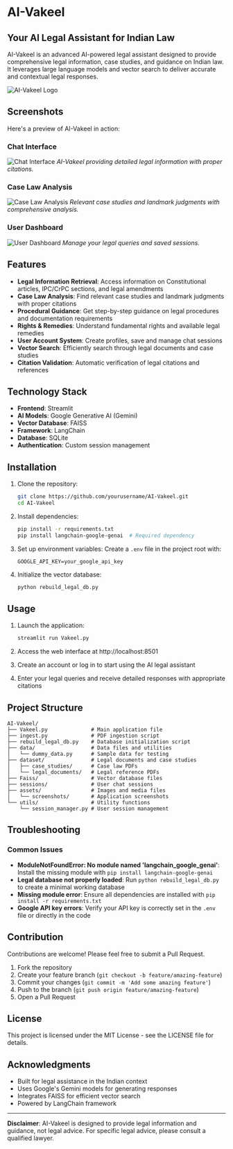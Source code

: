 # AI-Vakeel

## Your AI Legal Assistant for Indian Law

AI-Vakeel is an advanced AI-powered legal assistant designed to provide comprehensive legal information, case studies, and guidance on Indian law. It leverages large language models and vector search to deliver accurate and contextual legal responses.

![AI-Vakeel Logo](assets/screenshots/logo.png)

## Screenshots

Here's a preview of AI-Vakeel in action:

### Chat Interface

![Chat Interface](assets/screenshots/chat-interface.png)
_AI-Vakeel providing detailed legal information with proper citations._

### Case Law Analysis

![Case Law Analysis](assets/screenshots/case-law.png)
_Relevant case studies and landmark judgments with comprehensive analysis._

### User Dashboard

![User Dashboard](assets/screenshots/dashboard.png)
_Manage your legal queries and saved sessions._

## Features

- **Legal Information Retrieval**: Access information on Constitutional articles, IPC/CrPC sections, and legal amendments
- **Case Law Analysis**: Find relevant case studies and landmark judgments with proper citations
- **Procedural Guidance**: Get step-by-step guidance on legal procedures and documentation requirements
- **Rights & Remedies**: Understand fundamental rights and available legal remedies
- **User Account System**: Create profiles, save and manage chat sessions
- **Vector Search**: Efficiently search through legal documents and case studies
- **Citation Validation**: Automatic verification of legal citations and references

## Technology Stack

- **Frontend**: Streamlit
- **AI Models**: Google Generative AI (Gemini)
- **Vector Database**: FAISS
- **Framework**: LangChain
- **Database**: SQLite
- **Authentication**: Custom session management

## Installation

1. Clone the repository:

   ```bash
   git clone https://github.com/yourusername/AI-Vakeel.git
   cd AI-Vakeel
   ```

2. Install dependencies:

   ```bash
   pip install -r requirements.txt
   pip install langchain-google-genai  # Required dependency
   ```

3. Set up environment variables:
   Create a `.env` file in the project root with:

   ```
   GOOGLE_API_KEY=your_google_api_key
   ```

4. Initialize the vector database:
   ```bash
   python rebuild_legal_db.py
   ```

## Usage

1. Launch the application:

   ```bash
   streamlit run Vakeel.py
   ```

2. Access the web interface at http://localhost:8501

3. Create an account or log in to start using the AI legal assistant

4. Enter your legal queries and receive detailed responses with appropriate citations

## Project Structure

```
AI-Vakeel/
├── Vakeel.py              # Main application file
├── ingest.py              # PDF ingestion script
├── rebuild_legal_db.py    # Database initialization script
├── data/                  # Data files and utilities
│   └── dummy_data.py      # Sample data for testing
├── dataset/               # Legal documents and case studies
│   ├── case_studies/      # Case law PDFs
│   └── legal_documents/   # Legal reference PDFs
├── Faiss/                 # Vector database files
├── sessions/              # User chat sessions
├── assets/                # Images and media files
│   └── screenshots/       # Application screenshots
└── utils/                 # Utility functions
    └── session_manager.py # User session management
```

## Troubleshooting

### Common Issues

- **ModuleNotFoundError: No module named 'langchain_google_genai'**: Install the missing module with `pip install langchain-google-genai`
- **Legal database not properly loaded**: Run `python rebuild_legal_db.py` to create a minimal working database
- **Missing module error**: Ensure all dependencies are installed with `pip install -r requirements.txt`
- **Google API key errors**: Verify your API key is correctly set in the `.env` file or directly in the code

## Contribution

Contributions are welcome! Please feel free to submit a Pull Request.

1. Fork the repository
2. Create your feature branch (`git checkout -b feature/amazing-feature`)
3. Commit your changes (`git commit -m 'Add some amazing feature'`)
4. Push to the branch (`git push origin feature/amazing-feature`)
5. Open a Pull Request

## License

This project is licensed under the MIT License - see the LICENSE file for details.

## Acknowledgments

- Built for legal assistance in the Indian context
- Uses Google's Gemini models for generating responses
- Integrates FAISS for efficient vector search
- Powered by LangChain framework

---

**Disclaimer**: AI-Vakeel is designed to provide legal information and guidance, not legal advice. For specific legal advice, please consult a qualified lawyer.
